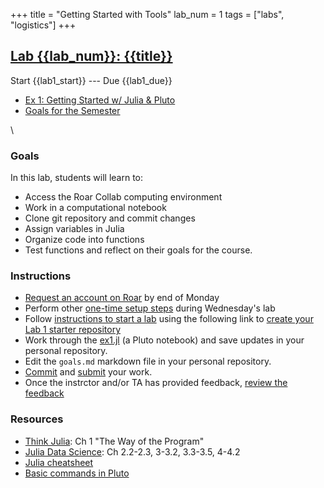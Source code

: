 +++
title = "Getting Started with Tools"
lab_num = 1
tags = ["labs", "logistics"]
+++

## [Lab {{lab_num}}: {{title}}](https://github.com/PsuAstro416/lab1)

Start {{lab1_start}} ---
Due {{lab1_due}}
- [Ex 1: Getting Started w/ Julia & Pluto](https://psuastro416.github.io/lab1/)
- [Goals for the Semester](https://psuastro416.github.io/lab1/goals.html)

\\ 

### Goals
In this lab, students will learn to:
- Access the Roar Collab computing environment 
- Work in a computational notebook
- Clone git repository and commit changes
- Assign variables in Julia
- Organize code into functions
- Test functions
and reflect on their goals for the course.


### Instructions
- [Request an account on Roar](/tips/roar/create_account/) by end of Monday
- Perform other [one-time setup steps](/tips/roar/) during Wednesday's lab
- Follow [instructions to start a lab](/tips/labs/starting/) using the following link to [create your Lab 1 starter repository](https://classroom.github.com/a/_V2CDv9Z) <!-- REPLACE WITH CODE FOR STARTER REPO -->
- Work through the [ex1.jl](https://psuastro416.github.io/lab1/ex1.html) (a Pluto notebook) and save updates in your personal repository.
- Edit the `goals.md` markdown file in your personal repository.
- [Commit](/tips/labs/commit) and [submit](/tips/labs/submitting/) your work.
- Once the instrctor and/or TA has provided feedback, [review the feedback](/tips/labs/feedback/)

### Resources 
- [Think Julia](https://benlauwens.github.io/ThinkJulia.jl/latest/book.html#chap01): Ch 1 "The Way of the Program" 
- [Julia Data Science](https://juliadatascience.io/): Ch 2.2-2.3, 3-3.2, 3.3-3.5, 4-4.2 
- [Julia cheatsheet](https://cheatsheets.quantecon.org/)
- [Basic commands in Pluto](https://github.com/fonsp/Pluto.jl/wiki/%F0%9F%94%8E-Basic-Commands-in-Pluto)

